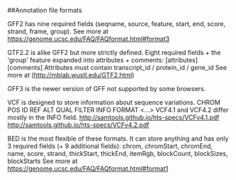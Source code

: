 ##Annotation file formats

GFF2 has nine required fields (seqname, source, feature, start, end, score, strand, frame, group).
See more at https://genome.ucsc.edu/FAQ/FAQformat.html#format3

GTF2.2 is alike GFF2 but more strictly defined. Eight required fields + the 'group' feature expanded into attributes + comments:
<seqname> <source> <feature> <start> <end> <score> <strand> <frame> [attributes] [comments]
Attributes must contain transcript_id / protein_id / gene_id
See more at (http://mblab.wustl.edu/GTF2.html)

GFF3 is the newer version of GFF not supported by some browsers.


VCF is designed to store information about sequence variations. 
CHROM POS ID REF ALT QUAL FILTER INFO FORMAT <sample1> <...>
VCF4.1 and VCF4.2 differ mostly in the INFO field.
http://samtools.github.io/hts-specs/VCFv4.1.pdf
http://samtools.github.io/hts-specs/VCFv4.2.pdf

BED is the most flexible of these formats. It can store anything and has only 3 required fields (+ 9 additional fields):
chrom, chromStart, chromEnd, 
name, score, strand, thickStart, thickEnd, itemRgb, blockCount, blockSizes, blockStarts
See more at https://genome.ucsc.edu/FAQ/FAQformat.html#format1
